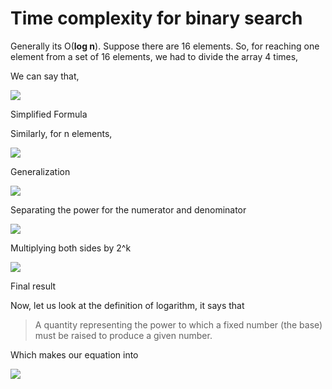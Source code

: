 ﻿# Time complexity for binary search

Generally its O(**log n**). Suppose there are 16 elements.
So, for reaching one element from a set of 16 elements, we had to divide the array 4 times,

We can say that,

![](https://hackernoon.com/hn-images/1*4wH4sn6FBsAPnVHjIMdhTA.png)

Simplified Formula

Similarly, for n elements,

![](https://hackernoon.com/hn-images/1*b4wakMYiYlBXb99b-eYJ9w.png)

Generalization

![](https://hackernoon.com/hn-images/1*XwWCLuB2Zb0zQjSQo7wpbQ.png)

Separating the power for the numerator and denominator

![](https://hackernoon.com/hn-images/1*lHNSYMPysioxVc38BvokAw.png)

Multiplying both sides by 2^k

![](https://hackernoon.com/hn-images/1*y10tlmCach8Uefc3n3d5aA.png)

Final result

Now, let us look at the definition of logarithm, it says that

> A quantity representing the power to which a fixed number (the base) must be raised to produce a given number.

Which makes our equation into

![](https://hackernoon.com/hn-images/1*qVSjYPYo9t4QNoLP8FZFWw.png)
